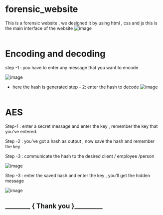 # forensic_website
This is a forensic website , we designed it by using html , css and js 
this is the main interface of the website
![image](https://github.com/jai10107/forensic_website/assets/89000059/cc2f9762-568d-4474-87c0-342bfd8d50d0)
<br><br>
<h1>Encoding and decoding</h1>
step -1 : you have to enter any message that you want to encode

![image](https://github.com/jai10107/forensic_website/assets/89000059/d9f36c31-84e3-4e1c-98b3-265ab4092584)
* here the hash is generated 
step - 2: enter the hash to decode 
![image](https://github.com/jai10107/forensic_website/assets/89000059/76a4eee4-0c65-4598-a165-1a30497352ba)
<br><br>
<h1>AES</h1>
Step-1 : enter a secret message and enter the key , remember the key that you've entered.

Step -2 : you've got a hash as output , now save the hash and remember the key 

Step -3 : communicate the hash to the desired client / employee /person 

![image](https://github.com/jai10107/forensic_website/assets/89000059/b825a59e-a140-425a-a34a-dd748ffc5ff2)

Step -3 : enter the saved hash and enter the key , you'll get the hidden message 

![image](https://github.com/jai10107/forensic_website/assets/89000059/ac1a4f30-90ce-4f2e-a094-24e1f6ccf3b2)


<h2>________ { Thank you }_________</h2>

